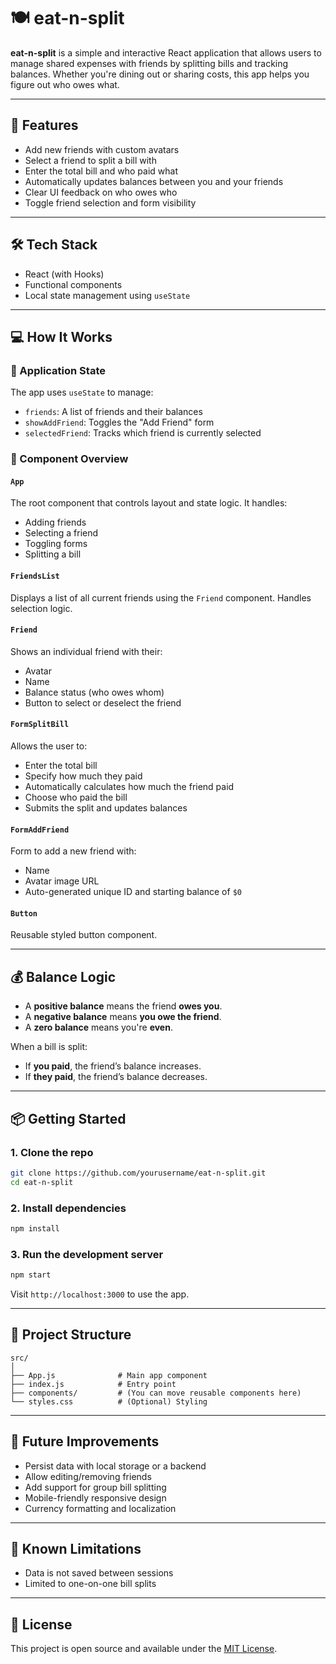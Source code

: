 # 🍽️ eat-n-split

**eat-n-split** is a simple and interactive React application that allows users to manage shared expenses with friends by splitting bills and tracking balances. Whether you're dining out or sharing costs, this app helps you figure out who owes what.

---

## 🚀 Features

* Add new friends with custom avatars
* Select a friend to split a bill with
* Enter the total bill and who paid what
* Automatically updates balances between you and your friends
* Clear UI feedback on who owes who
* Toggle friend selection and form visibility

---


## 🛠️ Tech Stack

* React (with Hooks)
* Functional components
* Local state management using `useState`

---

## 💻 How It Works

### 🧠 Application State

The app uses `useState` to manage:

* `friends`: A list of friends and their balances
* `showAddFriend`: Toggles the "Add Friend" form
* `selectedFriend`: Tracks which friend is currently selected

### 🔗 Component Overview

#### `App`

The root component that controls layout and state logic. It handles:

* Adding friends
* Selecting a friend
* Toggling forms
* Splitting a bill

#### `FriendsList`

Displays a list of all current friends using the `Friend` component. Handles selection logic.

#### `Friend`

Shows an individual friend with their:

* Avatar
* Name
* Balance status (who owes whom)
* Button to select or deselect the friend

#### `FormSplitBill`

Allows the user to:

* Enter the total bill
* Specify how much they paid
* Automatically calculates how much the friend paid
* Choose who paid the bill
* Submits the split and updates balances

#### `FormAddFriend`

Form to add a new friend with:

* Name
* Avatar image URL
* Auto-generated unique ID and starting balance of `$0`

#### `Button`

Reusable styled button component.

---

## 💰 Balance Logic

* A **positive balance** means the friend **owes you**.
* A **negative balance** means **you owe the friend**.
* A **zero balance** means you're **even**.

When a bill is split:

* If **you paid**, the friend’s balance increases.
* If **they paid**, the friend’s balance decreases.

---

## 📦 Getting Started

### 1. Clone the repo

```bash
git clone https://github.com/yourusername/eat-n-split.git
cd eat-n-split
```

### 2. Install dependencies

```bash
npm install
```

### 3. Run the development server

```bash
npm start
```

Visit `http://localhost:3000` to use the app.

---

## 📂 Project Structure

```
src/
│
├── App.js              # Main app component
├── index.js            # Entry point
├── components/         # (You can move reusable components here)
└── styles.css          # (Optional) Styling
```

---

## 🔮 Future Improvements

* Persist data with local storage or a backend
* Allow editing/removing friends
* Add support for group bill splitting
* Mobile-friendly responsive design
* Currency formatting and localization

---

## 🧹 Known Limitations

* Data is not saved between sessions
* Limited to one-on-one bill splits

---

## 📄 License

This project is open source and available under the [MIT License](LICENSE).

